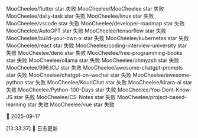 MooCheelee/flutter star 失败
MooCheelee/MooCheelee star 失败
MooCheelee/daily-task star 失败
MooCheelee/linux star 失败
MooCheelee/vscode star 失败
MooCheelee/developer-roadmap star 失败
MooCheelee/AutoGPT star 失败
MooCheelee/tensorflow star 失败
MooCheelee/build-your-own-x star 失败
MooCheelee/kubernetes star 失败
MooCheelee/react star 失败
MooCheelee/coding-interview-university star 失败
MooCheelee/deno star 失败
MooCheelee/free-programming-books star 失败
MooCheelee/ollama star 失败
MooCheelee/ohmyzsh star 失败
MooCheelee/996.ICU star 失败
MooCheelee/awesome-chatgpt-prompts star 失败
MooCheelee/chatgpt-on-wechat star 失败
MooCheelee/awesome-python star 失败
MooCheelee/KouriChat star 失败
MooCheelee/kirara-ai star 失败
MooCheelee/Python-100-Days star 失败
MooCheelee/You-Dont-Know-JS star 失败
MooCheelee/CS-Notes star 失败
MooCheelee/project-based-learning star 失败
MooCheelee/vue star 失败

🌙 2025-09-17

[13:33:37] 🌱 日志更新
